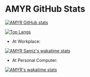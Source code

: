 # AMYR GitHub Stats
[![AMYR GitHub stats](https://github-readme-stats.vercel.app/api?username=4myr&show_icons=true&theme=dark)](https://amyr.ir)

[![Top Langs](https://github-readme-stats.vercel.app/api/top-langs/?username=4myr&layout=compact)](https://amyr.ir)

* At Workplace:

[![AMYR Samiz's wakatime stats](https://github-readme-stats.vercel.app/api/wakatime?username=amyrsamiz)](https://wakatime.com/@amyrsamiz)


* At Personal Computer:

[![AMYR's wakatime stats](https://github-readme-stats.vercel.app/api/wakatime?username=amyr)](https://wakatime.com/@amyr)
